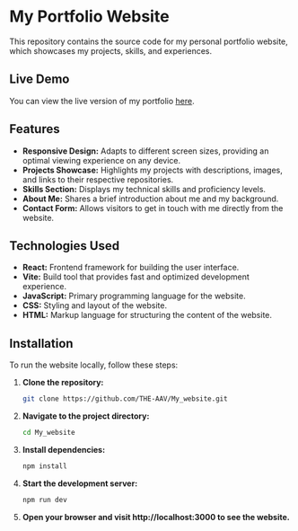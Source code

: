 # My Portfolio Website

This repository contains the source code for my personal portfolio website, which showcases my projects, skills, and experiences.

## Live Demo
You can view the live version of my portfolio [here](https://akshat-vyas.netlify.app/).

## Features
- **Responsive Design:** Adapts to different screen sizes, providing an optimal viewing experience on any device.
- **Projects Showcase:** Highlights my projects with descriptions, images, and links to their respective repositories.
- **Skills Section:** Displays my technical skills and proficiency levels.
- **About Me:** Shares a brief introduction about me and my background.
- **Contact Form:** Allows visitors to get in touch with me directly from the website.

## Technologies Used
- **React:** Frontend framework for building the user interface.
- **Vite:** Build tool that provides fast and optimized development experience.
- **JavaScript:** Primary programming language for the website.
- **CSS:** Styling and layout of the website.
- **HTML:** Markup language for structuring the content of the website.

## Installation
To run the website locally, follow these steps:

1. **Clone the repository:**
   ```bash
   git clone https://github.com/THE-AAV/My_website.git
1. **Navigate to the project directory:**
   ```bash
   cd My_website

1. **Install dependencies:**
   ```bash
   npm install

1. **Start the development server:**
   ```bash
   npm run dev

1. **Open your browser and visit http://localhost:3000 to see the website.**
   

